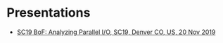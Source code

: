 # Presentations

* [SC19 BoF: Analyzing Parallel I/O, SC19, Denver CO, US, 20 Nov 2019](SC19-VI4IO_SAFELASSi_Nov2019)
